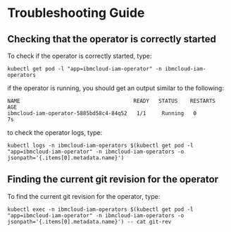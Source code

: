 # Troubleshooting Guide

## Checking that the operator is correctly started

To check if the operator is correctly started, type:

```
kubectl get pod -l "app=ibmcloud-iam-operator" -n ibmcloud-iam-operators
```

if the operator is running, you should get an output similar to the following:

```
NAME                                    READY   STATUS    RESTARTS   AGE
ibmcloud-iam-operator-5885bd58c4-84q52   1/1     Running   0          7s
```

to check the operator logs, type:

```
kubectl logs -n ibmcloud-iam-operators $(kubectl get pod -l "app=ibmcloud-iam-operator" -n ibmcloud-iam-operators -o jsonpath='{.items[0].metadata.name}')
```

## Finding the current git revision for the operator

To find the current git revision for the operator, type:

```
kubectl exec -n ibmcloud-iam-operators $(kubectl get pod -l "app=ibmcloud-iam-operator" -n ibmcloud-iam-operators -o jsonpath='{.items[0].metadata.name}') -- cat git-rev
```